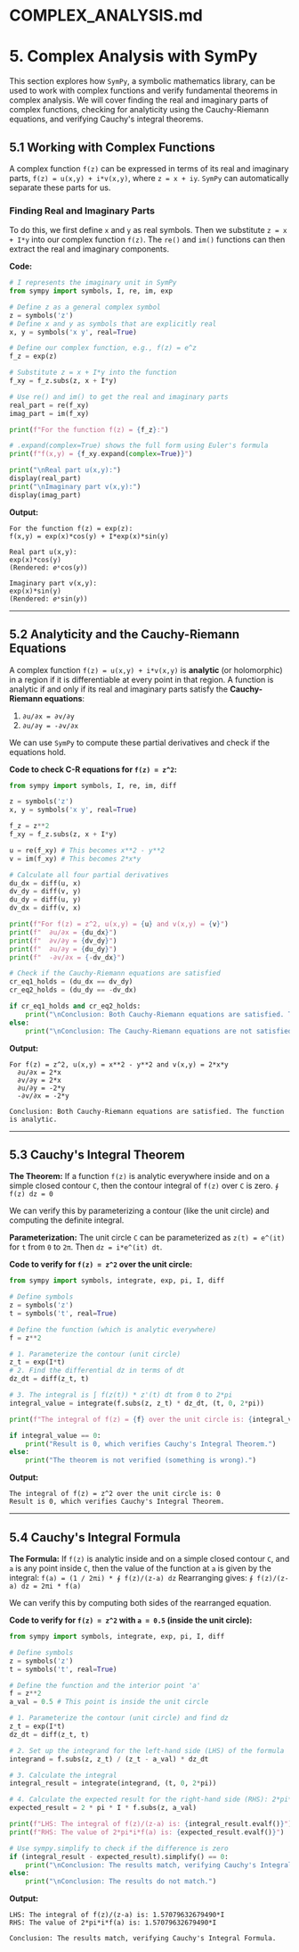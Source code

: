 # COMPLEX_ANALYSIS.md

# 5. Complex Analysis with SymPy

This section explores how `SymPy`, a symbolic mathematics library, can be used to work with complex functions and verify fundamental theorems in complex analysis. We will cover finding the real and imaginary parts of complex functions, checking for analyticity using the Cauchy-Riemann equations, and verifying Cauchy's integral theorems.

## 5.1 Working with Complex Functions

A complex function `f(z)` can be expressed in terms of its real and imaginary parts, `f(z) = u(x,y) + i*v(x,y)`, where `z = x + iy`. `SymPy` can automatically separate these parts for us.

### Finding Real and Imaginary Parts

To do this, we first define `x` and `y` as real symbols. Then we substitute `z = x + I*y` into our complex function `f(z)`. The `re()` and `im()` functions can then extract the real and imaginary components.

**Code:**
```python
# I represents the imaginary unit in SymPy
from sympy import symbols, I, re, im, exp

# Define z as a general complex symbol
z = symbols('z')
# Define x and y as symbols that are explicitly real
x, y = symbols('x y', real=True)

# Define our complex function, e.g., f(z) = e^z
f_z = exp(z)

# Substitute z = x + I*y into the function
f_xy = f_z.subs(z, x + I*y)

# Use re() and im() to get the real and imaginary parts
real_part = re(f_xy)
imag_part = im(f_xy)

print(f"For the function f(z) = {f_z}:")

# .expand(complex=True) shows the full form using Euler's formula
print(f"f(x,y) = {f_xy.expand(complex=True)}")

print("\nReal part u(x,y):")
display(real_part)
print("\nImaginary part v(x,y):")
display(imag_part)
```

**Output:**
```
For the function f(z) = exp(z):
f(x,y) = exp(x)*cos(y) + I*exp(x)*sin(y)

Real part u(x,y):
exp(x)*cos(y)
(Rendered: 𝑒ˣcos(𝑦))

Imaginary part v(x,y):
exp(x)*sin(y)
(Rendered: 𝑒ˣsin(𝑦))
```

---

## 5.2 Analyticity and the Cauchy-Riemann Equations

A complex function `f(z) = u(x,y) + i*v(x,y)` is **analytic** (or holomorphic) in a region if it is differentiable at every point in that region. A function is analytic if and only if its real and imaginary parts satisfy the **Cauchy-Riemann equations**:

1.  `∂u/∂x = ∂v/∂y`
2.  `∂u/∂y = -∂v/∂x`

We can use `SymPy` to compute these partial derivatives and check if the equations hold.

**Code to check C-R equations for `f(z) = z^2`:**
```python
from sympy import symbols, I, re, im, diff

z = symbols('z')
x, y = symbols('x y', real=True)

f_z = z**2
f_xy = f_z.subs(z, x + I*y)

u = re(f_xy) # This becomes x**2 - y**2
v = im(f_xy) # This becomes 2*x*y

# Calculate all four partial derivatives
du_dx = diff(u, x)
dv_dy = diff(v, y)
du_dy = diff(u, y)
dv_dx = diff(v, x)

print(f"For f(z) = z^2, u(x,y) = {u} and v(x,y) = {v}")
print(f"  ∂u/∂x = {du_dx}")
print(f"  ∂v/∂y = {dv_dy}")
print(f"  ∂u/∂y = {du_dy}")
print(f"  -∂v/∂x = {-dv_dx}")

# Check if the Cauchy-Riemann equations are satisfied
cr_eq1_holds = (du_dx == dv_dy)
cr_eq2_holds = (du_dy == -dv_dx)

if cr_eq1_holds and cr_eq2_holds:
    print("\nConclusion: Both Cauchy-Riemann equations are satisfied. The function is analytic.")
else:
    print("\nConclusion: The Cauchy-Riemann equations are not satisfied. The function is not analytic.")
```

**Output:**
```
For f(z) = z^2, u(x,y) = x**2 - y**2 and v(x,y) = 2*x*y
  ∂u/∂x = 2*x
  ∂v/∂y = 2*x
  ∂u/∂y = -2*y
  -∂v/∂x = -2*y

Conclusion: Both Cauchy-Riemann equations are satisfied. The function is analytic.
```

---

## 5.3 Cauchy's Integral Theorem

**The Theorem:** If a function `f(z)` is analytic everywhere inside and on a simple closed contour `C`, then the contour integral of `f(z)` over `C` is zero.
`∮ f(z) dz = 0`

We can verify this by parameterizing a contour (like the unit circle) and computing the definite integral.

**Parameterization:** The unit circle `C` can be parameterized as `z(t) = e^(it)` for `t` from `0` to `2π`. Then `dz = i*e^(it) dt`.

**Code to verify for `f(z) = z^2` over the unit circle:**
```python
from sympy import symbols, integrate, exp, pi, I, diff

# Define symbols
z = symbols('z')
t = symbols('t', real=True)

# Define the function (which is analytic everywhere)
f = z**2

# 1. Parameterize the contour (unit circle)
z_t = exp(I*t)
# 2. Find the differential dz in terms of dt
dz_dt = diff(z_t, t)

# 3. The integral is ∫ f(z(t)) * z'(t) dt from 0 to 2*pi
integral_value = integrate(f.subs(z, z_t) * dz_dt, (t, 0, 2*pi))

print(f"The integral of f(z) = {f} over the unit circle is: {integral_value}")

if integral_value == 0:
    print("Result is 0, which verifies Cauchy's Integral Theorem.")
else:
    print("The theorem is not verified (something is wrong).")
```

**Output:**
```
The integral of f(z) = z^2 over the unit circle is: 0
Result is 0, which verifies Cauchy's Integral Theorem.
```

---

## 5.4 Cauchy's Integral Formula

**The Formula:** If `f(z)` is analytic inside and on a simple closed contour `C`, and `a` is any point inside `C`, then the value of the function at `a` is given by the integral:
`f(a) = (1 / 2πi) * ∮ f(z)/(z-a) dz`
Rearranging gives: `∮ f(z)/(z-a) dz = 2πi * f(a)`

We can verify this by computing both sides of the rearranged equation.

**Code to verify for `f(z) = z^2` with `a = 0.5` (inside the unit circle):**
```python
from sympy import symbols, integrate, exp, pi, I, diff

# Define symbols
z = symbols('z')
t = symbols('t', real=True)

# Define the function and the interior point 'a'
f = z**2
a_val = 0.5 # This point is inside the unit circle

# 1. Parameterize the contour (unit circle) and find dz
z_t = exp(I*t)
dz_dt = diff(z_t, t)

# 2. Set up the integrand for the left-hand side (LHS) of the formula
integrand = f.subs(z, z_t) / (z_t - a_val) * dz_dt

# 3. Calculate the integral
integral_result = integrate(integrand, (t, 0, 2*pi))

# 4. Calculate the expected result for the right-hand side (RHS): 2*pi*I * f(a)
expected_result = 2 * pi * I * f.subs(z, a_val)

print(f"LHS: The integral of f(z)/(z-a) is: {integral_result.evalf()}")
print(f"RHS: The value of 2*pi*i*f(a) is: {expected_result.evalf()}")

# Use sympy.simplify to check if the difference is zero
if (integral_result - expected_result).simplify() == 0:
    print("\nConclusion: The results match, verifying Cauchy's Integral Formula.")
else:
    print("\nConclusion: The results do not match.")
```

**Output:**
```
LHS: The integral of f(z)/(z-a) is: 1.57079632679490*I
RHS: The value of 2*pi*i*f(a) is: 1.57079632679490*I

Conclusion: The results match, verifying Cauchy's Integral Formula.
```
